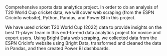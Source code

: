 Comprehensive sports data analytics project. In order to do an analysis of T20 World Cup cricket data, we will cover web scraping (from the ESPN Cricinfo website), Python, Pandas, and Power BI in this project.

We have used cricket T20 World Cup (2022) data to provide insights on the best 11-player team in this end-to-end data analytics project for novice and expert users. Using Bright Data web scraping, we collected data from the ESPN Cricinfo website using Bright Data, transformed and cleaned the data in Pandas, and then created Power BI dashboards.
